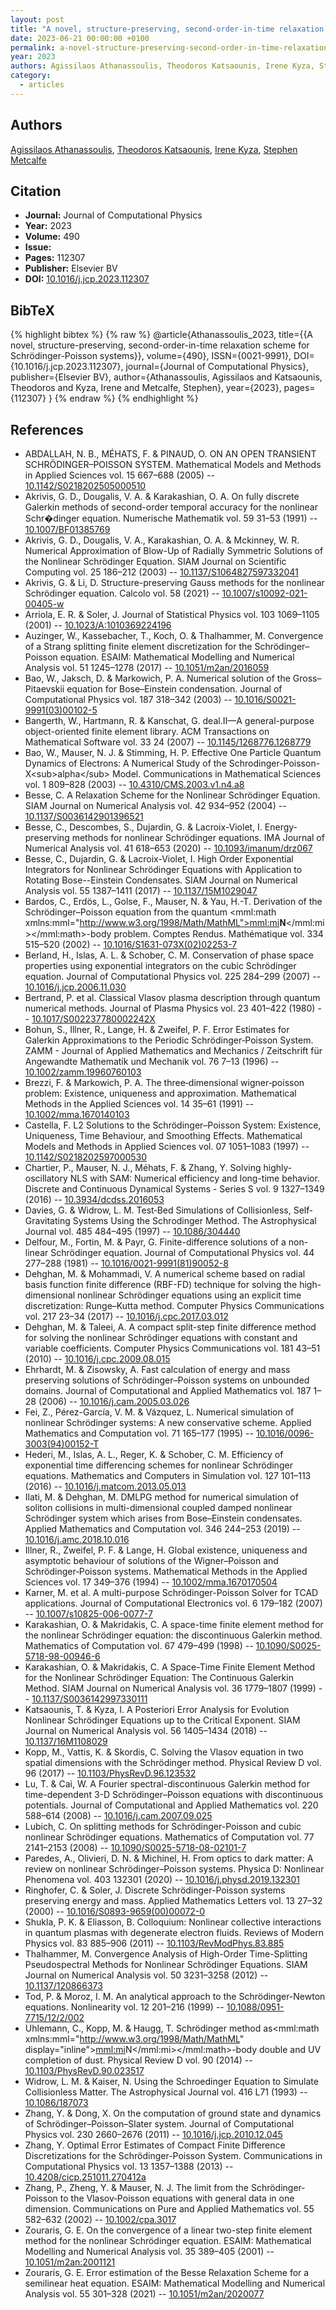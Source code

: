 ```yaml
---
layout: post
title: "A novel, structure-preserving, second-order-in-time relaxation scheme for Schrödinger-Poisson systems"
date: 2023-06-21 00:00:00 +0100
permalink: a-novel-structure-preserving-second-order-in-time-relaxation-scheme-for-schrodinger-poisson-systems
year: 2023
authors: Agissilaos Athanassoulis, Theodoros Katsaounis, Irene Kyza, Stephen Metcalfe
category:
  - articles
---
```

 
## Authors
[Agissilaos Athanassoulis](authors/agissilaos_athanassoulis), [Theodoros Katsaounis](authors/theodoros_katsaounis), [Irene Kyza](authors/irene_kyza), [Stephen Metcalfe](authors/stephen_metcalfe)
 
## Citation
- **Journal:** Journal of Computational Physics
- **Year:** 2023
- **Volume:** 490
- **Issue:** 
- **Pages:** 112307
- **Publisher:** Elsevier BV
- **DOI:** [10.1016/j.jcp.2023.112307](https://doi.org/10.1016/j.jcp.2023.112307)
 
## BibTeX
{% highlight bibtex %}
{% raw %}
@article{Athanassoulis_2023,
  title={{A novel, structure-preserving, second-order-in-time relaxation scheme for Schrödinger-Poisson systems}},
  volume={490},
  ISSN={0021-9991},
  DOI={10.1016/j.jcp.2023.112307},
  journal={Journal of Computational Physics},
  publisher={Elsevier BV},
  author={Athanassoulis, Agissilaos and Katsaounis, Theodoros and Kyza, Irene and Metcalfe, Stephen},
  year={2023},
  pages={112307}
}
{% endraw %}
{% endhighlight %}
 
## References
- ABDALLAH, N. B., MÉHATS, F. & PINAUD, O. ON AN OPEN TRANSIENT SCHRÖDINGER–POISSON SYSTEM. Mathematical Models and Methods in Applied Sciences vol. 15 667–688 (2005) -- [10.1142/S0218202505000510](https://doi.org/10.1142/S0218202505000510)
- Akrivis, G. D., Dougalis, V. A. & Karakashian, O. A. On fully discrete Galerkin methods of second-order temporal accuracy for the nonlinear Schr�dinger equation. Numerische Mathematik vol. 59 31–53 (1991) -- [10.1007/BF01385769](https://doi.org/10.1007/BF01385769)
- Akrivis, G. D., Dougalis, V. A., Karakashian, O. A. & Mckinney, W. R. Numerical Approximation of Blow-Up of Radially Symmetric Solutions of the Nonlinear Schrödinger Equation. SIAM Journal on Scientific Computing vol. 25 186–212 (2003) -- [10.1137/S1064827597332041](https://doi.org/10.1137/S1064827597332041)
- Akrivis, G. & Li, D. Structure-preserving Gauss methods for the nonlinear Schrödinger equation. Calcolo vol. 58 (2021) -- [10.1007/s10092-021-00405-w](https://doi.org/10.1007/s10092-021-00405-w)
- Arriola, E. R. & Soler, J. Journal of Statistical Physics vol. 103 1069–1105 (2001) -- [10.1023/A:1010369224196](https://doi.org/10.1023/A:1010369224196)
- Auzinger, W., Kassebacher, T., Koch, O. & Thalhammer, M. Convergence of a Strang splitting finite element discretization for the Schrödinger–Poisson equation. ESAIM: Mathematical Modelling and Numerical Analysis vol. 51 1245–1278 (2017) -- [10.1051/m2an/2016059](https://doi.org/10.1051/m2an/2016059)
- Bao, W., Jaksch, D. & Markowich, P. A. Numerical solution of the Gross–Pitaevskii equation for Bose–Einstein condensation. Journal of Computational Physics vol. 187 318–342 (2003) -- [10.1016/S0021-9991(03)00102-5](https://doi.org/10.1016/S0021-9991(03)00102-5)
- Bangerth, W., Hartmann, R. & Kanschat, G. deal.II—A general-purpose object-oriented finite element library. ACM Transactions on Mathematical Software vol. 33 24 (2007) -- [10.1145/1268776.1268779](https://doi.org/10.1145/1268776.1268779)
- Bao, W., Mauser, N. J. & Stimming, H. P. Effective One Particle Quantum Dynamics of Electrons: A Numerical Study of the Schrodinger-Poisson-X&lt;sub&gt;alpha&lt;/sub&gt; Model. Communications in Mathematical Sciences vol. 1 809–828 (2003) -- [10.4310/CMS.2003.v1.n4.a8](https://doi.org/10.4310/CMS.2003.v1.n4.a8)
- Besse, C. A Relaxation Scheme for the Nonlinear Schrödinger Equation. SIAM Journal on Numerical Analysis vol. 42 934–952 (2004) -- [10.1137/S0036142901396521](https://doi.org/10.1137/S0036142901396521)
- Besse, C., Descombes, S., Dujardin, G. & Lacroix-Violet, I. Energy-preserving methods for nonlinear Schrödinger equations. IMA Journal of Numerical Analysis vol. 41 618–653 (2020) -- [10.1093/imanum/drz067](https://doi.org/10.1093/imanum/drz067)
- Besse, C., Dujardin, G. & Lacroix-Violet, I. High Order Exponential Integrators for Nonlinear Schrödinger Equations with Application to Rotating Bose--Einstein Condensates. SIAM Journal on Numerical Analysis vol. 55 1387–1411 (2017) -- [10.1137/15M1029047](https://doi.org/10.1137/15M1029047)
- Bardos, C., Erdös, L., Golse, F., Mauser, N. & Yau, H.-T. Derivation of the Schrödinger–Poisson equation from the quantum <mml:math xmlns:mml="http://www.w3.org/1998/Math/MathML"><mml:mi>𝐍</mml:mi></mml:math>-body problem. Comptes Rendus. Mathématique vol. 334 515–520 (2002) -- [10.1016/S1631-073X(02)02253-7](https://doi.org/10.1016/S1631-073X(02)02253-7)
- Berland, H., Islas, A. L. & Schober, C. M. Conservation of phase space properties using exponential integrators on the cubic Schrödinger equation. Journal of Computational Physics vol. 225 284–299 (2007) -- [10.1016/j.jcp.2006.11.030](https://doi.org/10.1016/j.jcp.2006.11.030)
- Bertrand, P. et al. Classical Vlasov plasma description through quantum numerical methods. Journal of Plasma Physics vol. 23 401–422 (1980) -- [10.1017/S002237780002242X](https://doi.org/10.1017/S002237780002242X)
- Bohun, S., Illner, R., Lange, H. & Zweifel, P. F. Error Estimates for Galerkin Approximations to the Periodic Schrödinger‐Poisson System. ZAMM - Journal of Applied Mathematics and Mechanics / Zeitschrift für Angewandte Mathematik und Mechanik vol. 76 7–13 (1996) -- [10.1002/zamm.19960760103](https://doi.org/10.1002/zamm.19960760103)
- Brezzi, F. & Markowich, P. A. The three‐dimensional wigner‐poisson problem: Existence, uniqueness and approximation. Mathematical Methods in the Applied Sciences vol. 14 35–61 (1991) -- [10.1002/mma.1670140103](https://doi.org/10.1002/mma.1670140103)
- Castella, F. L2 Solutions to the Schrödinger–Poisson System: Existence, Uniqueness, Time Behaviour, and Smoothing Effects. Mathematical Models and Methods in Applied Sciences vol. 07 1051–1083 (1997) -- [10.1142/S0218202597000530](https://doi.org/10.1142/S0218202597000530)
- Chartier, P., Mauser, N. J., Méhats, F. & Zhang, Y. Solving highly-oscillatory NLS with SAM: Numerical efficiency and long-time behavior. Discrete and Continuous Dynamical Systems - Series S vol. 9 1327–1349 (2016) -- [10.3934/dcdss.2016053](https://doi.org/10.3934/dcdss.2016053)
- Davies, G. & Widrow, L. M. Test‐Bed Simulations of Collisionless, Self‐Gravitating Systems Using the Schrodinger Method. The Astrophysical Journal vol. 485 484–495 (1997) -- [10.1086/304440](https://doi.org/10.1086/304440)
- Delfour, M., Fortin, M. & Payr, G. Finite-difference solutions of a non-linear Schrödinger equation. Journal of Computational Physics vol. 44 277–288 (1981) -- [10.1016/0021-9991(81)90052-8](https://doi.org/10.1016/0021-9991(81)90052-8)
- Dehghan, M. & Mohammadi, V. A numerical scheme based on radial basis function finite difference (RBF-FD) technique for solving the high-dimensional nonlinear Schrödinger equations using an explicit time discretization: Runge–Kutta method. Computer Physics Communications vol. 217 23–34 (2017) -- [10.1016/j.cpc.2017.03.012](https://doi.org/10.1016/j.cpc.2017.03.012)
- Dehghan, M. & Taleei, A. A compact split-step finite difference method for solving the nonlinear Schrödinger equations with constant and variable coefficients. Computer Physics Communications vol. 181 43–51 (2010) -- [10.1016/j.cpc.2009.08.015](https://doi.org/10.1016/j.cpc.2009.08.015)
- Ehrhardt, M. & Zisowsky, A. Fast calculation of energy and mass preserving solutions of Schrödinger–Poisson systems on unbounded domains. Journal of Computational and Applied Mathematics vol. 187 1–28 (2006) -- [10.1016/j.cam.2005.03.026](https://doi.org/10.1016/j.cam.2005.03.026)
- Fei, Z., Pérez-García, V. M. & Vázquez, L. Numerical simulation of nonlinear Schrödinger systems: A new conservative scheme. Applied Mathematics and Computation vol. 71 165–177 (1995) -- [10.1016/0096-3003(94)00152-T](https://doi.org/10.1016/0096-3003(94)00152-T)
- Hederi, M., Islas, A. L., Reger, K. & Schober, C. M. Efficiency of exponential time differencing schemes for nonlinear Schrödinger equations. Mathematics and Computers in Simulation vol. 127 101–113 (2016) -- [10.1016/j.matcom.2013.05.013](https://doi.org/10.1016/j.matcom.2013.05.013)
- Ilati, M. & Dehghan, M. DMLPG method for numerical simulation of soliton collisions in multi-dimensional coupled damped nonlinear Schrödinger system which arises from Bose–Einstein condensates. Applied Mathematics and Computation vol. 346 244–253 (2019) -- [10.1016/j.amc.2018.10.016](https://doi.org/10.1016/j.amc.2018.10.016)
- Illner, R., Zweifel, P. F. & Lange, H. Global existence, uniqueness and asymptotic behaviour of solutions of the Wigner–Poisson and Schrödinger‐Poisson systems. Mathematical Methods in the Applied Sciences vol. 17 349–376 (1994) -- [10.1002/mma.1670170504](https://doi.org/10.1002/mma.1670170504)
- Karner, M. et al. A multi-purpose Schrödinger-Poisson Solver for TCAD applications. Journal of Computational Electronics vol. 6 179–182 (2007) -- [10.1007/s10825-006-0077-7](https://doi.org/10.1007/s10825-006-0077-7)
- Karakashian, O. & Makridakis, C. A space-time finite element method for the nonlinear Schrödinger equation: the discontinuous Galerkin method. Mathematics of Computation vol. 67 479–499 (1998) -- [10.1090/S0025-5718-98-00946-6](https://doi.org/10.1090/S0025-5718-98-00946-6)
- Karakashian, O. & Makridakis, C. A Space-Time Finite Element Method for the Nonlinear Schrödinger Equation: The Continuous Galerkin Method. SIAM Journal on Numerical Analysis vol. 36 1779–1807 (1999) -- [10.1137/S0036142997330111](https://doi.org/10.1137/S0036142997330111)
- Katsaounis, T. & Kyza, I. A Posteriori Error Analysis for Evolution Nonlinear Schrödinger Equations up to the Critical Exponent. SIAM Journal on Numerical Analysis vol. 56 1405–1434 (2018) -- [10.1137/16M1108029](https://doi.org/10.1137/16M1108029)
- Kopp, M., Vattis, K. & Skordis, C. Solving the Vlasov equation in two spatial dimensions with the Schrödinger method. Physical Review D vol. 96 (2017) -- [10.1103/PhysRevD.96.123532](https://doi.org/10.1103/PhysRevD.96.123532)
- Lu, T. & Cai, W. A Fourier spectral-discontinuous Galerkin method for time-dependent 3-D Schrödinger–Poisson equations with discontinuous potentials. Journal of Computational and Applied Mathematics vol. 220 588–614 (2008) -- [10.1016/j.cam.2007.09.025](https://doi.org/10.1016/j.cam.2007.09.025)
- Lubich, C. On splitting methods for Schrödinger-Poisson and cubic nonlinear Schrödinger equations. Mathematics of Computation vol. 77 2141–2153 (2008) -- [10.1090/S0025-5718-08-02101-7](https://doi.org/10.1090/S0025-5718-08-02101-7)
- Paredes, A., Olivieri, D. N. & Michinel, H. From optics to dark matter: A review on nonlinear Schrödinger–Poisson systems. Physica D: Nonlinear Phenomena vol. 403 132301 (2020) -- [10.1016/j.physd.2019.132301](https://doi.org/10.1016/j.physd.2019.132301)
- Ringhofer, C. & Soler, J. Discrete Schrödinger-Poisson systems preserving energy and mass. Applied Mathematics Letters vol. 13 27–32 (2000) -- [10.1016/S0893-9659(00)00072-0](https://doi.org/10.1016/S0893-9659(00)00072-0)
- Shukla, P. K. & Eliasson, B. Colloquium: Nonlinear collective interactions in quantum plasmas with degenerate electron fluids. Reviews of Modern Physics vol. 83 885–906 (2011) -- [10.1103/RevModPhys.83.885](https://doi.org/10.1103/RevModPhys.83.885)
- Thalhammer, M. Convergence Analysis of High-Order Time-Splitting Pseudospectral Methods for Nonlinear Schrödinger Equations. SIAM Journal on Numerical Analysis vol. 50 3231–3258 (2012) -- [10.1137/120866373](https://doi.org/10.1137/120866373)
- Tod, P. & Moroz, I. M. An analytical approach to the Schrödinger-Newton equations. Nonlinearity vol. 12 201–216 (1999) -- [10.1088/0951-7715/12/2/002](https://doi.org/10.1088/0951-7715/12/2/002)
- Uhlemann, C., Kopp, M. & Haugg, T. Schrödinger method as<mml:math xmlns:mml="http://www.w3.org/1998/Math/MathML" display="inline"><mml:mi>N</mml:mi></mml:math>-body double and UV completion of dust. Physical Review D vol. 90 (2014) -- [10.1103/PhysRevD.90.023517](https://doi.org/10.1103/PhysRevD.90.023517)
- Widrow, L. M. & Kaiser, N. Using the Schroedinger Equation to Simulate Collisionless Matter. The Astrophysical Journal vol. 416 L71 (1993) -- [10.1086/187073](https://doi.org/10.1086/187073)
- Zhang, Y. & Dong, X. On the computation of ground state and dynamics of Schrödinger–Poisson–Slater system. Journal of Computational Physics vol. 230 2660–2676 (2011) -- [10.1016/j.jcp.2010.12.045](https://doi.org/10.1016/j.jcp.2010.12.045)
- Zhang, Y. Optimal Error Estimates of Compact Finite Difference Discretizations for the Schrödinger-Poisson System. Communications in Computational Physics vol. 13 1357–1388 (2013) -- [10.4208/cicp.251011.270412a](https://doi.org/10.4208/cicp.251011.270412a)
- Zhang, P., Zheng, Y. & Mauser, N. J. The limit from the Schrödinger‐Poisson to the Vlasov‐Poisson equations with general data in one dimension. Communications on Pure and Applied Mathematics vol. 55 582–632 (2002) -- [10.1002/cpa.3017](https://doi.org/10.1002/cpa.3017)
- Zouraris, G. E. On the convergence of a linear two-step finite element method for the nonlinear Schrödinger equation. ESAIM: Mathematical Modelling and Numerical Analysis vol. 35 389–405 (2001) -- [10.1051/m2an:2001121](https://doi.org/10.1051/m2an:2001121)
- Zouraris, G. E. Error estimation of the Besse Relaxation Scheme for a semilinear heat equation. ESAIM: Mathematical Modelling and Numerical Analysis vol. 55 301–328 (2021) -- [10.1051/m2an/2020077](https://doi.org/10.1051/m2an/2020077)

